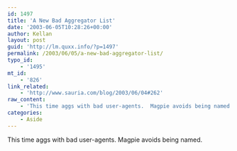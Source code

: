 ```yaml
---
id: 1497
title: 'A New Bad Aggregator List'
date: '2003-06-05T10:28:26+00:00'
author: Kellan
layout: post
guid: 'http://lm.quxx.info/?p=1497'
permalink: /2003/06/05/a-new-bad-aggregator-list/
typo_id:
    - '1495'
mt_id:
    - '826'
link_related:
    - 'http://www.sauria.com/blog/2003/06/04#262'
raw_content:
    - 'This time aggs with bad user-agents.  Magpie avoids being named.'
categories:
    - Aside
---
```


This time aggs with bad user-agents. Magpie avoids being named.